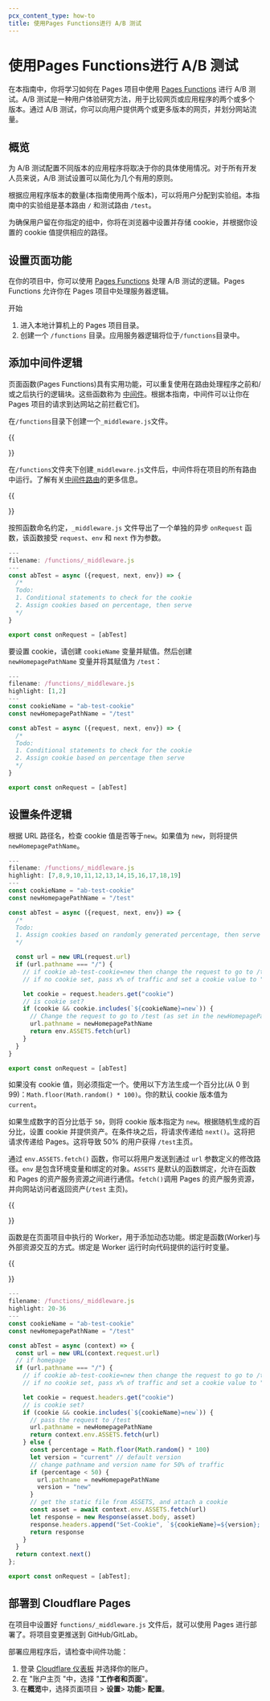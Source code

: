 ```yaml
---
pcx_content_type: how-to
title: 使用Pages Functions进行 A/B 测试
---
```


# 使用Pages Functions进行 A/B 测试

在本指南中，你将学习如何在 Pages 项目中使用 [Pages Functions](/pages/functions/) 进行 A/B 测试。A/B 测试是一种用户体验研究方法，用于比较网页或应用程序的两个或多个版本。通过 A/B 测试，你可以向用户提供两个或更多版本的网页，并划分网站流量。

## 概览

为 A/B 测试配置不同版本的应用程序将取决于你的具体使用情况。对于所有开发人员来说，A/B 测试设置可以简化为几个有用的原则。

根据应用程序版本的数量(本指南使用两个版本)，可以将用户分配到实验组。本指南中的实验组是基本路由 `/` 和测试路由 `/test`。

为确保用户留在你指定的组中，你将在浏览器中设置并存储 cookie，并根据你设置的 cookie 值提供相应的路径。

## 设置页面功能

在你的项目中，你可以使用 [Pages Functions](/pages/functions/) 处理 A/B 测试的逻辑。Pages Functions 允许你在 Pages 项目中处理服务器逻辑。

开始

1. 进入本地计算机上的 Pages 项目目录。
2. 创建一个 `/functions` 目录。应用服务器逻辑将位于`/functions`目录中。

## 添加中间件逻辑

页面函数(Pages Functions)具有实用功能，可以重复使用在路由处理程序之前和/或之后执行的逻辑块。这些函数称为 [中间件](/pages/functions/middleware/)。根据本指南，中间件可以让你在 Pages 项目的请求到达网站之前拦截它们。

在`/functions`目录下创建一个`_middleware.js`文件。

{{<Aside type="note">}}

在`/functions`文件夹下创建`_middleware.js`文件后，中间件将在项目的所有路由中运行。了解有关[中间件路由](/pages/functions/middleware/)的更多信息。

{{</Aside>}}

按照函数命名约定，`_middleware.js` 文件导出了一个单独的异步 `onRequest` 函数，该函数接受 `request`、`env` 和 `next` 作为参数。

```js
---
filename: /functions/_middleware.js
---
const abTest = async ({request, next, env}) => {
  /*
  Todo:
  1. Conditional statements to check for the cookie
  2. Assign cookies based on percentage, then serve
  */
}

export const onRequest = [abTest]
```

要设置 cookie，请创建 `cookieName` 变量并赋值。然后创建 `newHomepagePathName` 变量并将其赋值为 `/test`：

```js
---
filename: /functions/_middleware.js
highlight: [1,2]
---
const cookieName = "ab-test-cookie"
const newHomepagePathName = "/test"

const abTest = async ({request, next, env}) => {
  /*
  Todo:
  1. Conditional statements to check for the cookie
  2. Assign cookie based on percentage then serve
  */
}

export const onRequest = [abTest]
```

## 设置条件逻辑

根据 URL 路径名，检查 cookie 值是否等于`new`。如果值为  `new`，则将提供 `newHomepagePathName`。

```js
---
filename: /functions/_middleware.js
highlight: [7,8,9,10,11,12,13,14,15,16,17,18,19]
---
const cookieName = "ab-test-cookie"
const newHomepagePathName = "/test"

const abTest = async ({request, next, env}) => {
  /*
  Todo:
  1. Assign cookies based on randomly generated percentage, then serve
  */

  const url = new URL(request.url)
  if (url.pathname === "/") {
    // if cookie ab-test-cookie=new then change the request to go to /test
    // if no cookie set, pass x% of traffic and set a cookie value to "current" or "new"

    let cookie = request.headers.get("cookie")
    // is cookie set?
    if (cookie && cookie.includes(`${cookieName}=new`)) {
      // Change the request to go to /test (as set in the newHomepagePathName variable)
      url.pathname = newHomepagePathName
      return env.ASSETS.fetch(url)
    }
  }
}

export const onRequest = [abTest]
```

如果没有 cookie 值，则必须指定一个。使用以下方法生成一个百分比(从 0 到 99)：`Math.floor(Math.random() * 100)`。你的默认 cookie 版本值为 `current`。

如果生成数字的百分比低于 `50`，则将 cookie 版本指定为 `new`。根据随机生成的百分比，设置 cookie 并提供资产。在条件块之后，将请求传递给 `next()`。这将把请求传递给 Pages。这将导致 50% 的用户获得 `/test`主页。

通过 `env.ASSETS.fetch()` 函数，你可以将用户发送到通过 `url` 参数定义的修改路径。`env` 是包含环境变量和绑定的对象。`ASSETS` 是默认的函数绑定，允许在函数和 Pages 的资产服务资源之间进行通信。`fetch()`调用 Pages 的资产服务资源，并向网站访问者返回资产(`/test` 主页)。

{{<Aside type="note" header="Binding">}}

函数是在页面项目中执行的 Worker，用于添加动态功能。绑定是函数(Worker)与外部资源交互的方式。绑定是 Worker 运行时向代码提供的运行时变量。

{{</Aside>}}

```js
---
filename: /functions/_middleware.js
highlight: 20-36
---
const cookieName = "ab-test-cookie"
const newHomepagePathName = "/test"

const abTest = async (context) => {
  const url = new URL(context.request.url)
  // if homepage
  if (url.pathname === "/") {
    // if cookie ab-test-cookie=new then change the request to go to /test
    // if no cookie set, pass x% of traffic and set a cookie value to "current" or "new"

    let cookie = request.headers.get("cookie")
    // is cookie set?
    if (cookie && cookie.includes(`${cookieName}=new`)) {
      // pass the request to /test
      url.pathname = newHomepagePathName
      return context.env.ASSETS.fetch(url)
    } else {
      const percentage = Math.floor(Math.random() * 100)
      let version = "current" // default version
      // change pathname and version name for 50% of traffic
      if (percentage < 50) {
        url.pathname = newHomepagePathName
        version = "new"
      }
      // get the static file from ASSETS, and attach a cookie
      const asset = await context.env.ASSETS.fetch(url)
      let response = new Response(asset.body, asset)
      response.headers.append("Set-Cookie", `${cookieName}=${version}; path=/`)
      return response
    }
  }
  return context.next()
};

export const onRequest = [abTest];
```

## 部署到 Cloudflare Pages

在项目中设置好 `functions/_middleware.js` 文件后，就可以使用 Pages 进行部署了。将项目变更推送到 GitHub/GitLab。

部署应用程序后，请检查中间件功能：

1. 登录 [Cloudflare 仪表板](https://dash.cloudflare.com) 并选择你的账户。
2. 在 "账户主页 "中，选择 "**工作者和页面**"。
3. 在**概览**中，选择页面项目 > **设置**> **功能**> **配置**。